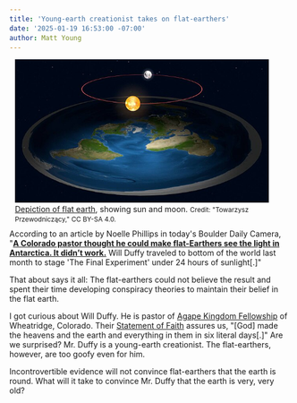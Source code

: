 ```yaml
---
title: 'Young-earth creationist takes on flat-earthers'
date: '2025-01-19 16:53:00 -07:00'
author: Matt Young
---
```


<figure class="on-the-left-side" style="margin-top: 10px; margin-right: 40px; margin-bottom: 10px; margin-left: 10px;">
<img src="/uploads/2025/Duffy_Flat_Earth.jpg" alt=" Depiction of flat earth"/>
<figcaption><a href="https://commons.wikimedia.org/wiki/File:Ruch_S%C5%82o%C5%84ca_i_Ksi%C4%99%C5%BCyca.jpg">Depiction of flat earth</a>, showing sun and moon. <small> Credit: "Towarzysz Przewodniczący," CC BY-SA 4.0.</small>
</figcaption>
</figure> 
According to an article by Noelle Phillips in today's Boulder Daily Camera, "<a href="https://www.dailycamera.com/2025/01/17/flat-earth-final-experiment-antarctica-will-duffy/"><strong>A Colorado pastor thought he could make flat-Earthers see the light in Antarctica. It didn’t work.</strong></a> Will Duffy traveled to bottom of the world last month to stage 'The Final Experiment' under 24 hours of sunlight[.]"

That about says it all: The flat-earthers could not believe the result and spent their time developing conspiracy theories to maintain their belief in the flat earth.

I got curious about Will Duffy. He is pastor of <a href="https://www.akf.church/">Agape Kingdom Fellowship</a> of Wheatridge, Colorado. Their <a href="https://www.akf.church/faith">Statement of Faith</a> assures us, "[God] made the heavens and the earth and everything in them in six literal days[.]" Are we surprised? Mr. Duffy is a young-earth creationist. The flat-earthers, however, are too goofy even for him.

Incontrovertible evidence will not convince flat-earthers that the earth is round. What will it take to convince Mr. Duffy that the earth is very, very old?
